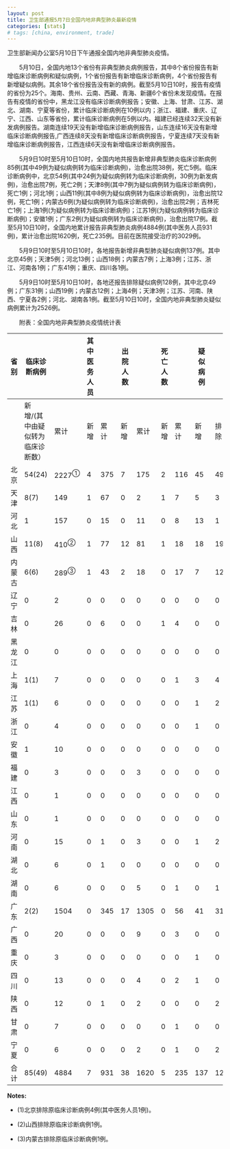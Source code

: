```yaml
---
layout: post
title: 卫生部通报5月7日全国内地非典型肺炎最新疫情
categories: [stats]
# tags: [china, environment, trade]
---
```


卫生部新闻办公室5月10日下午通报全国内地非典型肺炎疫情。

　　5月10日，全国内地13个省份有非典型肺炎病例报告，其中8个省份报告有新增临床诊断病例和疑似病例，1个省份报告有新增临床诊断病例，4个省份报告有新增疑似病例。其余18个省份报告没有新的病例。截至5月10日10时，报告有疫情的省份为25个。海南、贵州、云南、西藏、青海、新疆6个省份未发现疫情。在报告有疫情的省份中，黑龙江没有临床诊断病例报告；安徽、上海、甘肃、江苏、湖北、湖南、宁夏等省份，累计临床诊断病例在10例以内；浙江、福建、重庆、辽宁、江西、山东等省份，累计临床诊断病例在5例以内。福建已经连续32天没有新发病例报告。湖南连续19天没有新增临床诊断病例报告，山东连续16天没有新增临床诊断病例报告,广西连续8天没有新增临床诊断病例报告，宁夏连续7天没有新增临床诊断病例报告，江西连续6天没有新增临床诊断病例报告。

　　5月9日10时至5月10日10时，全国内地共报告新增非典型肺炎临床诊断病例85例(其中49例为疑似病例转为临床诊断病例)，治愈出院38例，死亡5例。临床诊断病例中，北京54例(其中24例为疑似病例转为临床诊断病例，30例为新发病例)，治愈出院7例，死亡2例；天津8例(其中7例为疑似病例转为临床诊断病例)，死亡1例；河北1例；山西11例(其中8例为疑似病例转为临床诊断病例)，治愈出院12例，死亡1例；内蒙古6例(为疑似病例转为临床诊断病例)，治愈出院2例；吉林死亡1例；上海1例(为疑似病例转为临床诊断病例)；江苏1例(为疑似病例转为临床诊断病例)；安徽1例；广东2例(为疑似病例转为临床诊断病例)，治愈出院17例。截至5月10日10时，全国内地累计报告非典型肺炎病例4884例(其中医务人员931例)，累计治愈出院1620例，死亡235例。目前在医院接受治疗的3029例。

　　5月9日10时至5月10日10时，各地报告新增非典型肺炎疑似病例137例。其中北京45例；天津5例；河北13例；山西18例；内蒙古7例；上海3例；江苏、浙江、河南各1例；广东41例；重庆、四川各1例。

　　5月9日10时至5月10日10时，各地还报告排除疑似病例128例，其中北京49例；广东31例；山西19例；内蒙古12例；上海4例；天津3例；江苏、河南、陕西、宁夏各2例；河北、湖南各1例。截至5月10日10时，全国内地非典型肺炎疑似病例累计为2526例。

　　附表：全国内地非典型肺炎疫情统计表


| 省 别 | 临床诊断病例            |                  | 其中医务人员 |     | 出院人数 |      | 死亡人数 |     | 疑似病例 |     |      |
| --- | ----------------- | ---------------- | ------ | --- | ---- | ---- | ---- | --- | ---- | --- | ---- |
|     | 新增/(其中由疑似转为临床诊断数） | 累计               | 新增     | 累计  | 新增   | 累计   | 新增   | 累计  | 新增   | 排除  | 合计   |
| 北京  | 54(24)            | 2227<sup>①</sup> | 4      | 375 | 7    | 175  | 2    | 116 | 45   | 49  | 1397 |
| 天津  | 8(7)              | 149              | 1      | 67  | 0    | 2    | 1    | 7   | 5    | 3   | 118  |
| 河北  | 1                 | 157              | 0      | 15  | 0    | 11   | 0    | 8   | 13   | 1   | 121  |
| 山西  | 11(8)             | 410<sup>②</sup>  | 1      | 77  | 12   | 81   | 1    | 18  | 18   | 19  | 129  |
| 内蒙古 | 6(6)              | 289<sup>③</sup>  | 1      | 43  | 2    | 18   | 0    | 17  | 7    | 12  | 182  |
| 辽宁  | 0                 | 2                | 0      | 0   | 0    | 0    | 0    | 0   | 0    | 0   | 3    |
| 吉林  | 0                 | 26               | 0      | 6   | 0    | 0    | 1    | 4   | 0    | 0   | 7    |
| 黑龙江 | 0                 | 0                | 0      | 0   | 0    | 0    | 0    | 0   | 0    | 0   | 4    |
| 上海  | 1(1)              | 7                | 0      | 0   | 0    | 0    | 0    | 1   | 3    | 4   | 10   |
| 江苏  | 1(1)              | 6                | 0      | 0   | 0    | 0    | 0    | 0   | 1    | 2   | 21   |
| 浙江  | 0                 | 4                | 0      | 0   | 0    | 0    | 0    | 0   | 1    | 0   | 5    |
| 安徽  | 1                 | 10               | 0      | 0   | 0    | 0    | 0    | 0   | 0    | 0   | 13   |
| 福建  | 0                 | 3                | 0      | 0   | 0    | 3    | 0    | 0   | 0    | 0   | 1    |
| 江西  | 0                 | 1                | 0      | 0   | 0    | 0    | 0    | 0   | 0    | 0   | 2    |
| 山东  | 0                 | 1                | 0      | 0   | 0    | 0    | 0    | 0   | 0    | 0   | 1    |
| 河南  | 0                 | 15               | 0      | 1   | 0    | 3    | 0    | 0   | 1    | 2   | 13   |
| 湖北  | 0                 | 6                | 0      | 1   | 0    | 0    | 0    | 0   | 0    | 0   | 15   |
| 湖南  | 0                 | 6                | 0      | 0   | 0    | 5    | 0    | 1   | 0    | 1   | 2    |
| 广东  | 2(2)              | 1504             | 0      | 345 | 17   | 1305 | 0    | 56  | 41   | 31  | 422  |
| 广西  | 0                 | 20               | 0      | 0   | 0    | 9    | 0    | 3   | 0    | 0   | 3    |
| 重庆  | 0                 | 3                | 0      | 0   | 0    | 0    | 0    | 0   | 1    | 0   | 8    |
| 四川  | 0                 | 13               | 0      | 0   | 0    | 4    | 0    | 2   | 1    | 0   | 18   |
| 陕西  | 0                 | 12               | 0      | 1   | 0    | 2    | 0    | 0   | 0    | 2   | 25   |
| 甘肃  | 0                 | 7                | 0      | 0   | 0    | 0    | 0    | 1   | 0    | 0   | 3    |
| 宁夏  | 0                 | 6                | 0      | 0   | 0    | 2    | 0    | 1   | 0    | 2   | 3    |
| 合 计 | 85(49)            | 4884             | 7      | 931 | 38   | 1620 | 5    | 235 | 137  | 128 | 2526 |


**Notes:**
- (1)北京排除原临床诊断病例4例(其中医务人员1例)。

- (2)山西排除原临床诊断病例1例。

- (3)内蒙古排除原临床诊断病例1例。
